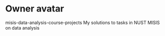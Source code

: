 #  Owner avatar
misis-data-analysis-course-projects
My solutions to tasks in NUST MISIS on data analysis

